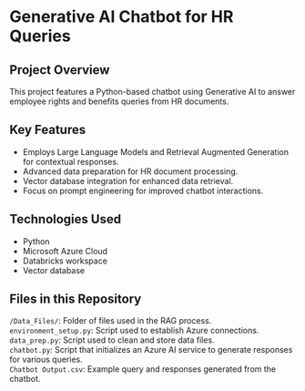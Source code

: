 # Generative AI Chatbot for HR Queries

## Project Overview
This project features a Python-based chatbot using Generative AI to answer employee rights and benefits queries from HR documents.

## Key Features
- Employs Large Language Models and Retrieval Augmented Generation for contextual responses.
- Advanced data preparation for HR document processing.
- Vector database integration for enhanced data retrieval.
- Focus on prompt engineering for improved chatbot interactions.

## Technologies Used
- Python
- Microsoft Azure Cloud
- Databricks workspace
- Vector database

## Files in this Repository
`/Data_Files/`: Folder of files used in the RAG process. <br>
`environment_setup.py`: Script used to establish Azure connections. <br>
`data_prep.py`: Script used to clean and store data files.<br>
`chatbot.py`: Script that initializes an Azure AI service to generate responses for various queries. <br>
`Chatbot Output.csv`: Example query and responses generated from the chatbot. <br>
